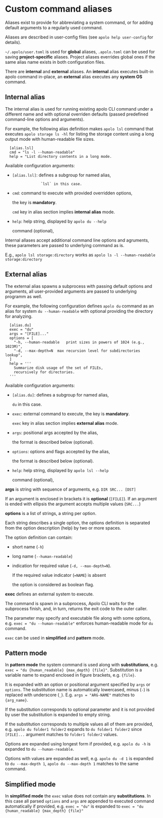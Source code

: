 # Custom command aliases

Aliases exist to provide for abbreviating a system command, or for adding default arguments to a regularly used command.

Aliases are described in user-config files \(see `apolo help user-config` for details\).

`~/.apolo/user.toml` is used for **global** aliases, `.apolo.toml` can be used for saving **project-specific** aliases. Project aliases everrides global ones if the same alias name exists in both configuration files.

There are **internal** and **external** aliases. An **internal** alias executes built-in apolo command in-place, an  **external** alias executes any **system OS** command.

## Internal alias

The internal alias is used for running existing apolo CLI command under a different name and with optional overriden defaults \(passed predefined command-line options and arguments\).

For example, the following alias definition makes `apolo lsl` command that executes `apolo storage ls -hl` for listing the storage content using a long output mode with human-readable file sizes.

```text
  [alias.lsl]
  cmd = "ls -l --human-readable"
  help = "List directory contents in a long mode.
```

Available configuration arguments:

* `[alias.lsl]`: defines a subgroup for named alias,

  ```text
			   `lsl` in this case.
  ```

* `cmd`: command to execute with provided overridden options,

  the key is **mandatory**.

  `cmd` key in alias section implies **internal alias** mode.

* `help`: help string, displayed by `apolo du --help`

  command \(optional\),

Internal allases accept additional command line options and agruments, these parameters are passed to underlying command as is.

E.g., `apolo lsl storage:directory` works as `apolo ls -l --human-readable storage:directory`

## External alias

The external alias spawns a subprocess with passing default options and arguments, all user-provided arguments are passed to underlying programm as well.

For example, the following configuration defines `apolo du` command as an alias for system `du --human-readable` with optional providing the directory for analyzing.

```text
  [alias.du]
  exec = "du"
  args = "[FILE]..."
  options = [
	"-h, --human-readable   print sizes in powers of 1024 (e.g., 1023M)",
	"-d, --max-depth=N  max recursion level for subdirectories lookup",
  ]
  help = '''
	Summarize disk usage of the set of FILEs,
	recursively for directories.
  '''
```

Available configuration arguments:

* `[alias.du]`: defines a subgroup for named alias,

  `du` in this case.

* `exec`: external command to execute, the key is **mandatory**.

  `exec` key in alias section implies **external alias** mode.

* `args`: positional args accepted by the alias,

  the format is described below \(optional\).

* `options`: options and flags accepted by the alias,

  the format is described below \(optional\).

* `help`: help string, displayed by `apolo lsl --help`

  command \(optional\),

**args** is string with sequence of arguments, e.g. `DIR SRC... [DST]`

If an argument is enclosed in brackets it is **optional** \(`[FILE]`\). If an argument is ended with ellipsis the argument accepts multiple values \(`SRC...`\)

**options** is a list of strings, a string per option.

Each string describes a single option, the options definition is separated from the option description \(help\) by two or more spaces.

The option definition can contain:

* short name \(`-h`\)
* long name \(`--human-readable`\)
* indication for required value \(`-d, --max-depth=N`\).

  If the required value indicator \(`=NAME`\) is absent

  the option is considered as boolean flag.

**exec** defines an external system to execute.

The command is spawn in a subprocess, Apolo CLI waits for the subprocess finish, and, in turn, returns the exit code to the outer caller.

The parameter may specify and executable file along with some options, e.g. `exec = "du --human-readable"` enforces human-readable mode for `du` command.

`exec` can be used in **simplified** and **pattern** mode.

## Pattern mode

In **pattern mode** the system command is used along with **substitutions**, e.g. `exec = "du {human_readable} {max_depth} {file}"`. Substitution is a variable name to expand enclosed in figure brackets, e.g. `{file}`.

It is expanded with an option or positional argument specified by `args` or `options`. The substitution name is automatically lowercased, minus \(`-`\) is replaced with underscore \(`_`\). E.g. `args = "ARG-NAME"` matches to `{arg_name}`.

If the substitution corresponds to optional parameter and it is not provided by user the substitution is expanded to empty string.

If the substitution corresponds to multiple values all of them are provided, e.g. `apolo du folder1 folder2` expands to `du folder1 folder2` since `[FILE]...` argument matches to `folder1 folder2` values.

Options are expanded using longest form if provided, e.g. `apolo du -h` is expanded to `du --human-readable`.

Options with values are expanded as well, e.g. `apolo du -d 1` is expanded to `du --max-depth 1`, `apolo du --max-depth 1` matches to the same command.

## Simplified mode

In **simplified mode** the `exec` value does not contain any **substitutions**. In this case all parsed `options` and `args` are appended to executed command automatically if provided, e.g. `exec = "du"` is expanded to `exec = "du {human_readable} {max_depth} {file}"`
